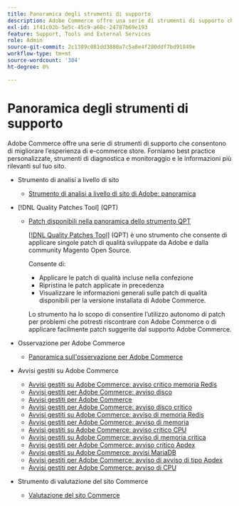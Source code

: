 ```yaml
---
title: Panoramica degli strumenti di supporto
description: Adobe Commerce offre una serie di strumenti di supporto che consentono di migliorare l’esperienza di e-commerce store. Forniamo best practice personalizzate, strumenti di diagnostica e monitoraggio e le informazioni più rilevanti sul tuo sito.
exl-id: 1f41c02b-5e5c-45c9-a68c-24787b69e193
feature: Support, Tools and External Services
role: Admin
source-git-commit: 2c1389c081dd3880a7c5a8e4f280ddf7bd91849e
workflow-type: tm+mt
source-wordcount: '304'
ht-degree: 0%

---
```


# Panoramica degli strumenti di supporto

Adobe Commerce offre una serie di strumenti di supporto che consentono di migliorare l’esperienza di e-commerce store. Forniamo best practice personalizzate, strumenti di diagnostica e monitoraggio e le informazioni più rilevanti sul tuo sito.

* Strumento di analisi a livello di sito

   * [Strumento di analisi a livello di sito di Adobe: panoramica](/help/support-tools/site-wide-analysis-tool/swat-tool-overview.md)

* [!DNL Quality Patches Tool] (QPT)

   * [Patch disponibili nella panoramica dello strumento QPT](https://experienceleague.adobe.com/it/docs/commerce-operations/tools/quality-patches-tool/patches-available-in-qpt/patches-available-in-qpt-tool-overview)

     [[!DNL Quality Patches Tool]](https://github.com/magento/quality-patches) (QPT) è uno strumento che consente di applicare singole patch di qualità sviluppate da Adobe e dalla community Magento Open Source.

     Consente di:

      * Applicare le patch di qualità incluse nella confezione
      * Ripristina le patch applicate in precedenza
      * Visualizzare le informazioni generali sulle patch di qualità disponibili per la versione installata di Adobe Commerce.

     Lo strumento ha lo scopo di consentire l’utilizzo autonomo di patch per problemi che potresti riscontrare con Adobe Commerce o di applicare facilmente patch suggerite dal supporto Adobe Commerce.

* Osservazione per Adobe Commerce

   * [Panoramica sull&#39;osservazione per Adobe Commerce](https://experienceleague.adobe.com/it/docs/commerce-operations/tools/observation-for-adobe-commerce/intro)

* Avvisi gestiti su Adobe Commerce
   * [Avvisi gestiti su Adobe Commerce: avviso critico memoria Redis](https://experienceleague.adobe.com/it/docs/commerce-operations/tools/managed-alerts-for-adobe-commerce/managed-alerts-on-magento-commerce-redis-memory-critical-alert)
   * [Avvisi gestiti per Adobe Commerce: avviso disco](https://experienceleague.adobe.com/it/docs/commerce-operations/tools/managed-alerts-for-adobe-commerce/managed-alerts-for-magento-commerce-disk-warning-alert)
   * [Avvisi gestiti per Adobe Commerce](https://experienceleague.adobe.com/it/docs/commerce-operations/tools/managed-alerts-for-adobe-commerce/managed-alerts-for-magento-commerce)
   * [Avvisi gestiti per Adobe Commerce: avviso disco critico](https://experienceleague.adobe.com/it/docs/commerce-operations/tools/managed-alerts-for-adobe-commerce/managed-alerts-for-magento-commerce-disk-critical-alert)
   * [Avvisi gestiti su Adobe Commerce: avviso di memoria Redis](https://experienceleague.adobe.com/it/docs/commerce-operations/tools/managed-alerts-for-adobe-commerce/managed-alerts-on-magento-commerce-redis-memory-warning-alert)
   * [Avvisi gestiti per Adobe Commerce: avviso di memoria](https://experienceleague.adobe.com/it/docs/commerce-operations/tools/managed-alerts-for-adobe-commerce/managed-alerts-for-magento-commerce-memory-warning-alert)
   * [Avvisi gestiti su Adobe Commerce: avviso critico CPU](https://experienceleague.adobe.com/it/docs/commerce-operations/tools/managed-alerts-for-adobe-commerce/managed-alerts-on-magento-commerce-cpu-critical-alert)
   * [Avvisi gestiti su Adobe Commerce: avviso di memoria critica](https://experienceleague.adobe.com/it/docs/commerce-operations/tools/managed-alerts-for-adobe-commerce/managed-alerts-on-magento-commerce-memory-critical-alert)
   * [Avvisi gestiti per Adobe Commerce: avviso critico Apdex](https://experienceleague.adobe.com/it/docs/commerce-operations/tools/managed-alerts-for-adobe-commerce/managed-alerts-for-magento-commerce-apdex-critical-alert)
   * [Avvisi gestiti su Adobe Commerce: avvisi MariaDB](https://experienceleague.adobe.com/it/docs/commerce-operations/tools/managed-alerts-for-adobe-commerce/managed-alerts-on-magento-commerce-mariadb-alerts)
   * [Avvisi gestiti per Adobe Commerce: avviso di avviso di tipo Apdex](https://experienceleague.adobe.com/it/docs/commerce-operations/tools/managed-alerts-for-adobe-commerce/managed-alerts-for-magento-commerce-apdex-warning-alert)
   * [Avvisi gestiti per Adobe Commerce: avviso di CPU](https://experienceleague.adobe.com/it/docs/commerce-operations/tools/managed-alerts-for-adobe-commerce/managed-alerts-for-magento-commerce-cpu-warning-alert)
* Strumento di valutazione del sito Commerce
   * [Valutazione del sito Commerce](https://experienceleague.adobe.com/tools/commerce-site-assessment/index.html?lang=it)
